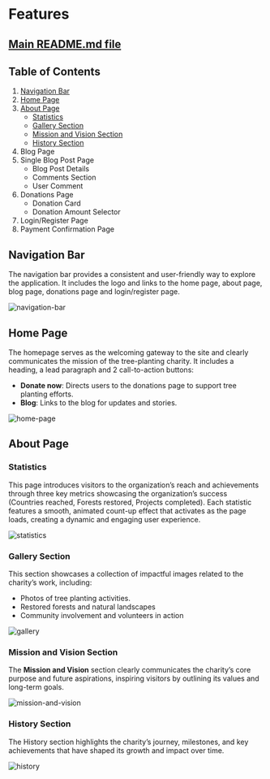 # Features
## [Main README.md file](https://github.com/FlorinMiron98/ReLeaf/blob/main/README.md)
## Table of Contents
1. [Navigation Bar](#navigation-bar)
2. [Home Page](#home-page)
3. [About Page](#about-page)
   - [Statistics](statistics)
   - [Gallery Section](#gallery-section)
   - [Mission and Vision Section](#mission-and-vision-section)
   - [History Section](#history-section)
4. Blog Page
5. Single Blog Post Page
   - Blog Post Details
   - Comments Section
   - User Comment
6. Donations Page
   - Donation Card
   - Donation Amount Selector
7. Login/Register Page
8. Payment Confirmation Page

## Navigation Bar
The navigation bar provides a consistent and user-friendly way to explore the application. It includes the logo and links to the home page, about page, blog page, donations page and login/register page.

![navigation-bar](https://github.com/user-attachments/assets/51aaa50e-d615-4d07-96ed-4bdd011d3b64)

## Home Page
The homepage serves as the welcoming gateway to the site and clearly communicates the mission of the tree-planting charity. It includes a heading, a lead paragraph and 2 call-to-action buttons:
- **Donate now**: Directs users to the donations page to support tree planting efforts.
- **Blog**: Links to the blog for updates and stories.

![home-page](https://github.com/user-attachments/assets/5f2c2571-11b1-4c3c-b7a3-88927eeaf50a)

## About Page
### Statistics
This page introduces visitors to the organization’s reach and achievements through three key metrics showcasing the organization’s success (Countries reached, Forests restored, Projects completed). Each statistic features a smooth, animated count-up effect that activates as the page loads, creating a dynamic and engaging user experience.

![statistics](https://github.com/user-attachments/assets/edc95048-f7bf-4f79-bc0c-02fdb3ec87fd)

### Gallery Section
This section showcases a collection of impactful images related to the charity’s work, including:
- Photos of tree planting activities.
- Restored forests and natural landscapes
- Community involvement and volunteers in action

![gallery](https://github.com/user-attachments/assets/825286c8-672e-4dc7-858d-388b645db219)

### Mission and Vision Section
The **Mission and Vision** section clearly communicates the charity’s core purpose and future aspirations, inspiring visitors by outlining its values and long-term goals.

![mission-and-vision](https://github.com/user-attachments/assets/a3c795f9-05a7-49f0-950a-c550dc2e1ea5)

### History Section
The History section highlights the charity’s journey, milestones, and key achievements that have shaped its growth and impact over time.

![history](https://github.com/user-attachments/assets/13fd3bdf-2b6f-416d-81fd-2ec8292e045b)


